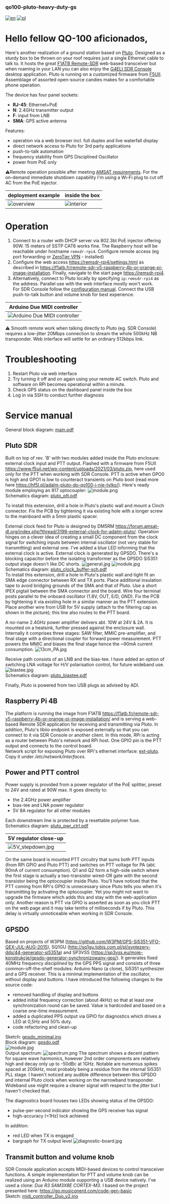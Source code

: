 ### qo100-pluto-heavy-duty-gs
[![en](https://img.shields.io/badge/lang-en-red.svg)](README.md)
[![pl](https://img.shields.io/badge/lang-pl-green.svg)](README.pl.md)

# Hello fellow QO-100 aficionados,
Here's another realization of a ground station based on <a href="https://wiki.analog.com/university/tools/pluto/hacking/hardware#revision_b" target="_blank">Pluto</a>. Designed as a sturdy box to be thrown on your roof requires just a single Ethernet cable to talk to. It hosts the great <a href="https://github.com/F1ATB/Remote-SDR" target="_blank">F1ATB Remote-SDR</a> web-based transceiver but when roaming in your LAN you can also enjoy the <a href="https://www.sdr-radio.com/console" target="_blank">G4ELI SDR Console</a> desktop application. Pluto is running on a customized firmware from <a href="https://www.f5uii.net/wp-content/uploads/2021/03/pluto.zip" target="_blank">F5UII</a>. Assemblage of assorted open-source candies makes for a comfortable phone operation.

The device has four panel sockets:
- **RJ-45**: Ethernet+PoE
- **N**: 2.4GHz transmitter output
- **F**: input from LNB
- **SMA**: GPS active antenna

Features:
- operation via a web browser incl. full duplex and live waterfall display
- direct network access to Pluto for 3rd party applications
- push-to-talk automation
- frequency stability from GPS Disciplined Oscillator
- power from PoE only

:warning:Remote operation possible after meeting <a href="https://forum.amsat-dl.org/index.php?thread/3234-remote-operation-via-qo-100/" target="_blank">AMSAT requirements</a>. For the on-demand immediate shutdown capability I'm using a Wi-Fi plug to cut off AC from the PoE injector.

| deployment example               | inside the box |
|----------------------------------|----------|
| ![overview](pics/deployment.jpg) | ![interior](pics/opened-front.jpg) |


# Operation
1. Connect to a router with DHCP server via 802.3bt PoE injector offering 90W. 15 meters of SSTP CAT6 works fine. The Raspberry host will be reachable under hostname `remsdr-rpi4`. Configure remote access (eg port forwarding or <a href="https://www.zerotier.com" target="_blank">ZeroTier VPN</a> - installed)
2. Configure the web access <a href="https://remsdr-rpi4/settings.html"  target="_blank">https://remsdr-rpi4/settings.html</a> as described in <a href="https://f1atb.fr/remote-sdr-v5-raspberry-4b-or-orange-pi-image-installation/" target="_blank">https://f1atb.fr/remote-sdr-v5-raspberry-4b-or-orange-pi-image-installation</a>. Finally, navigate to the start page <a href="https://remsdr-rpi4" target="_blank">https://remsdr-rpi4</a>.
3. Alternatively, connect to Pluto locally by specifying `ip:remsdr-rpi4` as the address. Parallel use with the web interface mostly won't work.\
 For SDR Console follow the <a href="https://www.sdr-radio.com/EsHail-2" target="_blank">configuration manual</a>. Connect the USB push-to-talk button and volume knob for best experience.
 
| Arduino Due MIDI controller      |
|----------------------------------|
| ![Arduino Due MIDI controller](sw-midi-ctrl/ptt-vol.jpg) |

:warning: Smooth remote work when talking directly to Pluto (eg. SDR Console) requires a low-jitter 20Mbps connection to stream the whole 500kHz NB transponder. Web interface will settle for an ordinary 512kbps link.

# Troubleshooting
1. Restart Pluto via web interface
2. Try turning it off and on again using your remote AC switch. Pluto and software on RPi becomes operational within a minute.
3. Check GPS status on the dashboard panel inside the box
4. Log in via SSH to conduct further diagnosis

# Service manual
General block diagram: [main.pdf](hw-block-diagrams/main.pdf)

## Pluto SDR
Built on top of rev. 'B' with two modules added inside the Pluto enclosure: external clock input and PTT output. Flashed with a firmware from F5UII https://www.f5uii.net/wp-content/uploads/2021/03/pluto.zip, here used only for the PTT when working with SDR Console. PTT is active when GPO0 is high and GPO1 is low to counteract transients on Pluto boot (read more here https://hf5l.pl/adalm-pluto-do-qo100-i-nie-tylko/). Here's ready module employing an 817 optocoupler: ![module.png](hw-pluto-ptt/module.png) \
Schematics diagram: [pluto_ptt.pdf](hw-pluto-ptt/pluto_ptt.pdf)

To install this extension, drill a hole in Pluto's plastic wall and mount a Cinch connector. Fix the PCB by tightening it via existing hole with a longer screw to the mainboard with a 5mm plastic spacer.

External clock feed for Pluto is designed by DM5RM https://forum.amsat-dl.org/index.php?thread/3199-external-clock-for-adalm-pluto/. Operation hinges on a clever idea of creating a small DC component from the clock signal for switching inputs between internal oscillator (not very stable for transmitting) and external one. I've added a blue LED informing that the external clock is active. External clock is generated by GPSDO. There's a blocking capacitor before the isolating transformer as the GPSDO Si5351 output stage doesn't like DC shorts.
![general.jpg](hw-pluto-ext-clock/general.jpg)
![module.jpg](hw-pluto-ext-clock/module.jpg)
Schematics diagram: [pluto_clock_buffer-sch.pdf](hw-pluto-ext-clock/pluto_clock_buffer-sch.pdf) \
To install this extension, drill a hole in Pluto's plastic wall and tight fit an SMA edge connector between RX and TX ports. Place additional insulation tape to avoid bridging grounds of the SMA and that of Pluto. Use a short IPEX pigtail between the SMA connector and the board. Wire four terminal posts parallel to the onboard oscillator (1.8V, OUT, E/D, GND). Fix the PCB by tightening it via existing hole in a similar manner as the PTT extension. Place another wire from USB for 5V supply (attach to the filtering cap as shown in the picture); this line also routes to the PTT board.

A no-name 2.4GHz power amplifier delivers abt. 10W at 24V & 2A. It is mounted on a heatsink, further pressed against the enclosure wall. Internally it comprises three stages: SAW filter, MMIC pre-amplifier, and final stage with a directional coupler for forward power measurement. PTT powers the MMIC and biases the final stage hence the ~90mA current consumption.
![13cm_PA.jpg](pics/13cm_PA.jpg)

Receive path consists of an LNB and the bias-tee. I have added an option of switching LNA voltage for H/V polarisation control, for future wideband use.
![biastee.jpg](hw-biastee-lna/biastee.jpg) \
Schematics diagram: [pluto_biastee.pdf](hw-biastee-lna/pluto_biastee.pdf)

Finally, Pluto is powered from two USB plugs as advised by ADI.

## Raspberry Pi 4B
The platform is running the image from F1ATB https://f1atb.fr/remote-sdr-v5-raspberry-4b-or-orange-pi-image-installation/ and is serving a web-based Remote SDR application for receiving and transmitting via Pluto. In addition, Pluto's libiio endpoint is exposed externally so that you can connect to it via SDR Console or another client. In this mode, RPi is acting as a router between Pluto's network and RPi host. One GPIO pin is the PTT output and connects to the control board. \
Network script for exposing Pluto over RPi's ethernet interface: [ext-pluto](scripts/ext-pluto). Copy it under _/etc/network/interfaces_.

## Power and PTT control
Power supply is provided from a power regulator of the PoE splitter, preset to 24V and rated at 90W max. It goes directly to:
- the 2.4GHz power amplifier
- bias-tee and LNA power regulator
- 5V 8A regulator for all other modules

Each downstream line is protected by a resettable polymer fuse. \
Schematics diagram: [pluto_pwr_ctrl.pdf](hw-psu-ctrl/pluto_pwr_ctrl.pdf) 

| 5V regulator close-up                           |
|-------------------------------------------------|
| ![5V_stepdown.jpg](hw-psu-ctrl/5V_stepdown.jpg) |

On the same board is mounted PTT circuitry that sums both PTT inputs (from RPi GPIO and Pluto PTT) and switches on PTT voltage for PA (abt. 90mA of current consumption). Q1 and Q2 form a high-side switch where the first stage is actually a two-transistor wired-OR gate with the second transistor being the optocoupler inside Pluto. You'll have noticed that the PTT coming from RPi's GPIO is unnecessary since Pluto tells you when it's transmitting by activating the optocoupler. Yet you might not want to upgrade the firmware which adds this and stay with the web-application only. Another reason is PTT via GPIO is asserted as soon as you click PTT on the web page and it may take tenths of milliseconds if by Pluto. This delay is virtually unnoticeable when working in SDR Console.

## GPSDO
Based on projects of W3PM (https://github.com/W3PM/GPS-Si5351-VFO-QEX-JUL-AUG-2015), SQ1GU (http://sq1gu.tobis.com.pl/pl/syntezery-dds/44-generator-si5351a) and SP3VSS (https://sp3vss.eu/moje-konstrukcje/gpsdo-generator-synchronizowany-gps/).
It generates fixed 40MHz frequency _disciplined_ by the GPS PPS signal and consists of three common-off-the-shelf modules: Arduino Nano (a clone), Si5351 synthesizer and a GPS receiver.
This is a minimal implementation of the oscillator, without display and buttons. I have introduced the following changes to the source code:
- removed handling of display and buttons
- added initial frequency correction (about 4kHz) so that at least one synchronization round can be saved. Value is hardcoded and based on a coarse one-time measurement.
- added a duplicated PPS output via GPIO for diagnostics which drives a LED at 0,5Hz and 50% duty.
- code refactoring and clean-up

Sketch: [gpsdo_minimal.ino](hw-gpsdo/gpsdo_minimal.ino) \
Block diagram: [gpsdo.pdf](hw-gpsdo/gpsdo.pdf) \
![module.jpg](hw-gpsdo/module.jpg) \
Output spectrum: ![spectrum.png](hw-gpsdo/spectrum.png)
The spectrum shows a decent pattern for square wave harmonics, however 2nd order components are relatively high and decay only up to -50dBc at 1GHz. Notable are numerous spikes spaced at 200kHz, most probably being a residue from the internal Si5351 PLL stage. I haven't noticed any audible difference between this GPSDO and internal Pluto clock when working on the narrowband transponder. Wideband use might require a cleaner signal with respect to the jitter but I haven't checked that.

The diagnostics board houses two LEDs showing status of the GPSDO:
- pulse-per-second indicator showing the GPS receiver has signal
- high-accuracy (<1Hz) lock achieved

In addition:
- red LED when TX is engaged
- bargraph for TX output level
![diagnostic-board.jpg](hw-diagnostics/diagnostic-board.jpg)

## Transmit button and volume knob
SDR Console application accepts MIDI-based devices to control transceiver functions. A simple implementation for PTT and volume knob can be realized using an Arduino module supporting a USB device natively. I've used a clone: _Due R3 SAM3X8E CORTEX-M3_. 
I based on the project presented here: https://go.musiconerd.com/code-gen-basic \
Sketch: [midi_controller_Duo_v2.ino](sw-midi-ctrl%2Fmidi_controller_Duo_v2/midi_controller_Duo_v2.ino)
